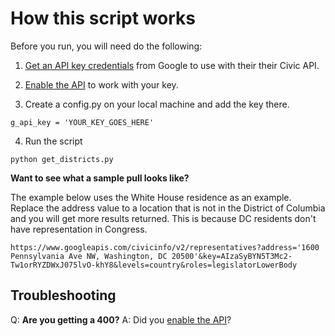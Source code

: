 # How this script works

Before you run, you will need do the following:

1. [Get an API key credentials](https://console.developers.google.com/apis/credentials?project=lma-kft&folder&organizationId)  from Google to use with their their Civic API.

1. [Enable the API](https://console.developers.google.com/apis/library/civicinfo.googleapis.com?q=Civic&id=a7de1ed0-c5d0-44ca-8365-267daf15ca5b&project=lma-kft&folder&organizationId) to work with your key.

1. Create a config.py on your local machine and add the key there.
  ```
  g_api_key = 'YOUR_KEY_GOES_HERE'
  ```

4. Run the script

```
python get_districts.py
```


**Want to see what a sample pull looks like?**

The example below uses the White House residence as an example. Replace the address value to a location that is not in the District of Columbia and you will get more results returned. This is because DC residents don't have representation in Congress.

```
https://www.googleapis.com/civicinfo/v2/representatives?address='1600 Pennsylvania Ave NW, Washington, DC 20500'&key=AIzaSyBYN5T3Mc2-Tw1orRYZDWxJ075lvO-khY8&levels=country&roles=legislatorLowerBody
```


## Troubleshooting

Q: **Are you getting a 400?**
A: Did you [enable the API](https://console.developers.google.com/apis/library/civicinfo.googleapis.com?q=Civic&id=a7de1ed0-c5d0-44ca-8365-267daf15ca5b&project=lma-kft&folder&organizationId)?

